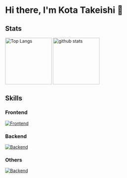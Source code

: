 # Hi there, I'm Kota Takeishi 👋

## Stats

<p align="left"> 
  <img alt="Top Langs" height="150px" src="https://github-readme-stats-kotatakeishi.vercel.app/api/top-langs/?username=KotaTakeishi&layout=compact&theme=midnight-purple&hide=html,css,scss&count_private=true" />
  <img alt="github stats" height="150px" src="https://github-readme-stats-kotatakeishi.vercel.app/api?username=KotaTakeishi&show_icons=true&theme=midnight-purple&count_private=true" />
</p>

## Skills

### Frontend

[![Frontend](https://skillicons.dev/icons?i=html,css,js,ts,nextjs,react,redux,jquery)](https://skillicons.dev)

### Backend

[![Backend](https://skillicons.dev/icons?i=php,laravel,nodejs,express,python,django,flask,fastapi)](https://skillicons.dev)

### Others

[![Backend](https://skillicons.dev/icons?i=git,github,docker,aws,gcp,firebase)](https://skillicons.dev)
